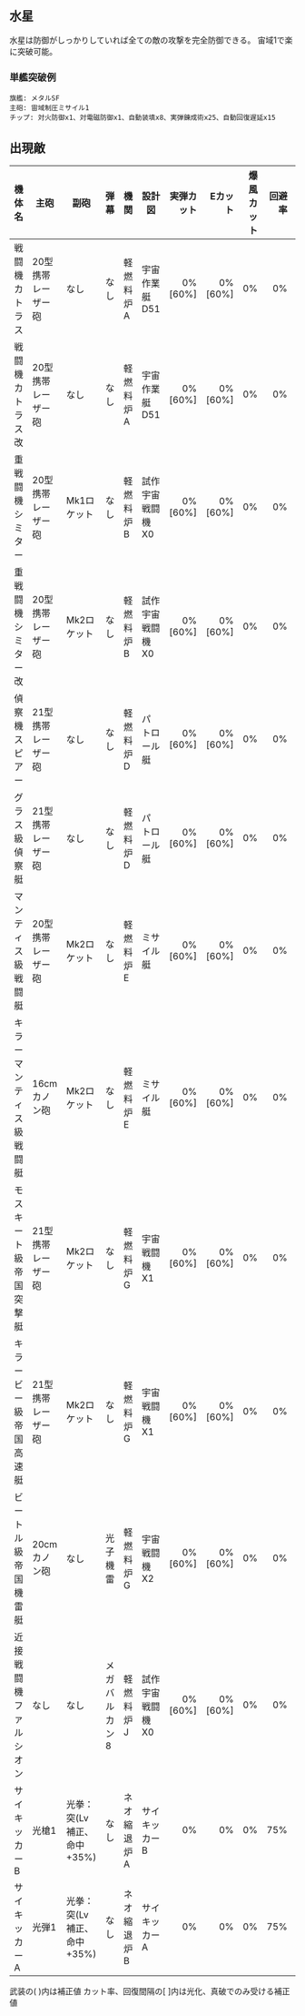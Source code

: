 ## 水星

水星は防御がしっかりしていれば全ての敵の攻撃を完全防御できる。
宙域1で楽に突破可能。

### 単艦突破例

```
旗艦: メタルSF
主砲: 宙域制圧ミサイル1
チップ: 対火防御x1、対電磁防御x1、自動装填x8、実弾錬成術x25、自動回復遅延x15
```

## 出現敵

<ul class="enemies-list"></ul>

| 機体名                   | 主砲               | 副砲                       | 弾幕          | 機関        | 設計図           | 実弾カット |  Eカット | 爆風カット | 回避率 | 爆風回避率 | 回復間隔   | 登場ステージ         |
|--------------------------|--------------------|----------------------------|---------------|-------------|------------------|-----------:|---------:|-----------:|-------:|-----------:|------------|----------------------|
| 戦闘機カトラス           | 20型携帯レーザー砲 | なし                       | なし          | 軽燃料炉A   | 宇宙作業艇D51    |    0%[60%] |  0%[60%] |         0% |     0% |         0% | なし[30秒] | 1、2、3、4、5、6     |
| 戦闘機カトラス改         | 20型携帯レーザー砲 | なし                       | なし          | 軽燃料炉A   | 宇宙作業艇D51    |    0%[60%] |  0%[60%] |         0% |     0% |         0% | なし[30秒] | 1、2、3、4、5、6     |
| 重戦闘機シミター         | 20型携帯レーザー砲 | Mk1ロケット                | なし          | 軽燃料炉B   | 試作宇宙戦闘機X0 |    0%[60%] |  0%[60%] |         0% |     0% |         0% | なし[30秒] | 1、2、3、4、5、6     |
| 重戦闘機シミター改       | 20型携帯レーザー砲 | Mk2ロケット                | なし          | 軽燃料炉B   | 試作宇宙戦闘機X0 |    0%[60%] |  0%[60%] |         0% |     0% |         0% | なし[30秒] | 1、2、3、4、5、6     |
| 偵察機スピアー           | 21型携帯レーザー砲 | なし                       | なし          | 軽燃料炉D   | パトロール艇     |    0%[60%] |  0%[60%] |         0% |     0% |         0% | なし[30秒] | 1ボス、2、3、4、5、6 |
| グラス級偵察艇           | 21型携帯レーザー砲 | なし                       | なし          | 軽燃料炉D   | パトロール艇     |    0%[60%] |  0%[60%] |         0% |     0% |         0% | なし[30秒] | 2ボス、3、4、5、6    |
| マンティス級戦闘艇       | 20型携帯レーザー砲 | Mk2ロケット                | なし          | 軽燃料炉E   | ミサイル艇       |    0%[60%] |  0%[60%] |         0% |     0% |         0% | なし[30秒] | 3ボス、4、5、6       |
| キラーマンティス級戦闘艇 | 16cmカノン砲       | Mk2ロケット                | なし          | 軽燃料炉E   | ミサイル艇       |    0%[60%] |  0%[60%] |         0% |     0% |         0% | なし[30秒] | 4ボス、5、6          |
| モスキート級帝国突撃艇   | 21型携帯レーザー砲 | Mk2ロケット                | なし          | 軽燃料炉G   | 宇宙戦闘機X1     |    0%[60%] |  0%[60%] |         0% |     0% |         0% | なし[30秒] | 5ボス、6、7、8、9    |
| キラービー級帝国高速艇   | 21型携帯レーザー砲 | Mk2ロケット                | なし          | 軽燃料炉G   | 宇宙戦闘機X1     |    0%[60%] |  0%[60%] |         0% |     0% |         0% | なし[30秒] | 6ボス、7、8、9       |
| ビートル級帝国機雷艇     | 20cmカノン砲       | なし                       | 光子機雷      | 軽燃料炉G   | 宇宙戦闘機X2     |    0%[60%] |  0%[60%] |         0% |     0% |         0% | なし[30秒] | 7ボス、8、9          |
| 近接戦闘機ファルシオン   | なし               | なし                       | メガバルカン8 | 軽燃料炉J   | 試作宇宙戦闘機X0 |    0%[60%] |  0%[60%] |         0% |     0% |         0% | なし[30秒] | 8ボス、9、10         |
| サイキッカーB            | 光槍1              | 光拳：突(Lv補正、命中+35%) | なし          | ネオ縮退炉A | サイキッカーB    |         0% |       0% |         0% |    75% |         0% | なし       | 9ボス、10            |
| サイキッカーA            | 光弾1              | 光拳：突(Lv補正、命中+35%) | なし          | ネオ縮退炉B | サイキッカーA    |         0% |       0% |         0% |    75% |         0% | なし       | 10ボス               |

武装の( )内は補正値
カット率、回復間隔の[ ]内は光化、真破でのみ受ける補正値
